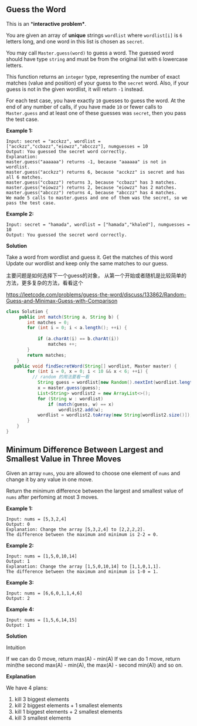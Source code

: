 ## Guess the Word

This is an ***interactive problem\***.

You are given an array of **unique** strings `wordlist` where `wordlist[i]` is `6` letters long, and one word in this list is chosen as `secret`.

You may call `Master.guess(word)` to guess a word. The guessed word should have type `string` and must be from the original list with `6` lowercase letters.

This function returns an `integer` type, representing the number of exact matches (value and position) of your guess to the `secret` word. Also, if your guess is not in the given wordlist, it will return `-1` instead.

For each test case, you have exactly `10` guesses to guess the word. At the end of any number of calls, if you have made `10` or fewer calls to `Master.guess` and at least one of these guesses was `secret`, then you pass the test case.

**Example 1:**

```
Input: secret = "acckzz", wordlist = ["acckzz","ccbazz","eiowzz","abcczz"], numguesses = 10
Output: You guessed the secret word correctly.
Explanation:
master.guess("aaaaaa") returns -1, because "aaaaaa" is not in wordlist.
master.guess("acckzz") returns 6, because "acckzz" is secret and has all 6 matches.
master.guess("ccbazz") returns 3, because "ccbazz" has 3 matches.
master.guess("eiowzz") returns 2, because "eiowzz" has 2 matches.
master.guess("abcczz") returns 4, because "abcczz" has 4 matches.
We made 5 calls to master.guess and one of them was the secret, so we pass the test case.
```

**Example 2:**

```
Input: secret = "hamada", wordlist = ["hamada","khaled"], numguesses = 10
Output: You guessed the secret word correctly.
```

**Solution**

Take a word from wordlist and guess it.
Get the matches of this word
Update our wordlist and keep only the same matches to our guess.

主要问题是如何选择下一个guess的对象， 从第一个开始或者随机是比较简单的方法，更多复杂的方法，看看这个

https://leetcode.com/problems/guess-the-word/discuss/133862/Random-Guess-and-Minimax-Guess-with-Comparison

```java
class Solution {
     public int match(String a, String b) {
        int matches = 0;
        for (int i = 0; i < a.length(); ++i) {
            
            if (a.charAt(i) == b.charAt(i))
                matches ++;
        }
        return matches;
    }
   public void findSecretWord(String[] wordlist, Master master) {
        for (int i = 0, x = 0; i < 10 && x < 6; ++i) {
          // random 的用法要看一看
            String guess = wordlist[new Random().nextInt(wordlist.length)];
            x = master.guess(guess);
            List<String> wordlist2 = new ArrayList<>();
            for (String w : wordlist)
                if (match(guess, w) == x)
                    wordlist2.add(w);
            wordlist = wordlist2.toArray(new String[wordlist2.size()]);
        }
    }
}
```





## Minimum Difference Between Largest and Smallest Value in Three Moves

Given an array `nums`, you are allowed to choose one element of `nums` and change it by any value in one move.

Return the minimum difference between the largest and smallest value of `nums` after perfoming at most 3 moves.

**Example 1:**

```
Input: nums = [5,3,2,4]
Output: 0
Explanation: Change the array [5,3,2,4] to [2,2,2,2].
The difference between the maximum and minimum is 2-2 = 0.
```

**Example 2:**

```
Input: nums = [1,5,0,10,14]
Output: 1
Explanation: Change the array [1,5,0,10,14] to [1,1,0,1,1]. 
The difference between the maximum and minimum is 1-0 = 1.
```

**Example 3:**

```
Input: nums = [6,6,0,1,1,4,6]
Output: 2
```

**Example 4:**

```
Input: nums = [1,5,6,14,15]
Output: 1
```

**Solution**

Intuition

If we can do 0 move, return max(A) - min(A)
If we can do 1 move, return min(the second max(A) - min(A), the max(A) - second min(A))
and so on.

**Explanation**

We have 4 plans:

1. kill 3 biggest elements
2. kill 2 biggest elements + 1 smallest elements
3. kill 1 biggest elements + 2 smallest elements
4. kill 3 smallest elements

```java
```

